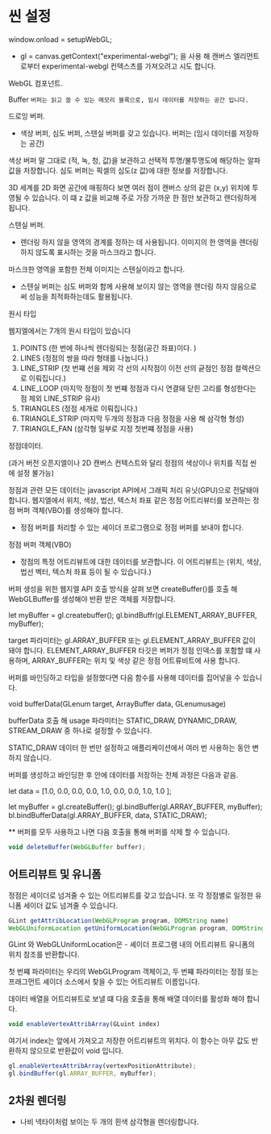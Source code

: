 # 씬 설정


window.onload = setupWebGL; 

- gl = canvas.getContext("experimental-webgl"); 을 사용 해 캔버스 엘리먼트로부터 experimental-webgl 컨텍스츠를 가져오려고 시도 합니다.






WebGL 컴포넌트.


Buffer `버퍼는 읽고 쓸 수 있는 메모리 블록으로, 임시 데이터를 저장하는 공간 입니다.`


드로잉 버퍼.

- 색상 버퍼, 심도 버퍼, 스텐실 버퍼를 갖고 있습니다.
    버퍼는 (임시 데이터를 저장하는 공간) 

색상 버퍼 말 그대로 (적, 녹, 청, 값)을 보관하고 선택적 투명/불투명도에 해당하는 알파 값을 저장합니다.
심도 버퍼는 픽셀의 심도(z 값)에 대한 정보를 저장합니다. 

3D 세계를 2D 화면 공간에 매핑하다 보면 여러 점이 캔버스 상의 같은 (x,y) 위치에 투영될 수 있습니다.
이 떄 z 값을 비교해 주로 가장 가까운 한 점만 보관하고 렌더링하게 됩니다.



스텐실 버퍼.

- 렌더링 하지 않을 영역의 경계를 정하는 데 사용됩니다.
이미지의 한 영역을 렌더링하지 않도록 표시하는 것을 마스크라고 합니다.

마스크한 영역을 포함한 전체 이미지는 스텐실이라고 합니다.

- 스텐실 버퍼는 심도 버퍼와 함께 사용해 보이지 않는 영역을 렌더링 하지 않음으로써 성능을 최적화하는데도 활용됩니다.









원시 타입 

웹지엘에서는 7개의 원시 타입이 있습니다

1. POINTS (한 번에 하나씩 렌더링되는 정점(공간 좌표)이다. ) 
2. LINES (정점의 쌍을 따라 형태를 나눕니다.)
3. LINE_STRIP (첫 번쨰 선을 제외 각 선의 시작점이 이전 선의 긑점인 정점 컬렉션으로 이뤄집니다.)
4. LINE_LOOP (마지막 정점이 첫 번쨰 정점과 다시 연결돼 닫힌 고리를 형성한다는 점 제외 LINE_STRIP 유사)  
5. TRIANGLES (정점 세개로 이뤄집니다.)
6. TRIANGLE_STRIP (마지막 두개의 정점과 다음 정점을 사용 해 삼각형 형성) 
7. TRIANGLE_FAN (삼각형 일부로 지정 첫번쨰 정점을 사용) 





정점데이터.

(과거 버전 오픈지엘이나 2D 캔버스 컨텍스트와 달리 정점의 색상이나 위치를 직접 씬에 설정 불가능) 

정점과 관련 모든 데이터는 javascript API에서 그래픽 처리 유닛(GPU)으로 전달돼야 합니다.
웹지엘에서 위치, 색상, 법선, 텍스처 좌표 같은 정점 어트리뷰터를 보관하는 정점 버퍼 객체(VBO)를 생성해야 합니다.

- 정점 버퍼를 처리할 수 있는 셰이더 프로그램으로 정점 버퍼를 보내야 합니다.






정점 버퍼 객체(VBO) 

- 정점의 특정 어트리뷰트에 대한 데이터를 보관합니다.
이 어트리뷰트는 (위치, 색상, 법선 벡터, 텍스처 좌표 등이 될 수 있습니다.) 


버퍼 생성을 위한 웹지엘 API 호출 방식을 살펴 보면 createBuffer()를 호출 해 WebGLBuffer를 생성해야 반환 받은 객체를 저장합니다.

let myBuffer = gl.createbuffer();
gl.bindBuffr(gl.ELEMENT_ARRAY_BUFFER, myBuffer); 


target 파라미터는 gl.ARRAY_BUFFER 또는 gl.ELEMENT_ARRAY_BUFFER 값이 돼야 합니다.
ELEMENT_ARRAY_BUFFER 타깃은 버퍼가 정점 인덱스를 포함할 떄 사용하며, ARRAY_BUFFER는 위치 및 색상 같은 정점 어트류비트에 사용 합니다.

버퍼를 바인딩하고 타입을 설정했다면 다음 함수를 사용해 데이터를 집어넣을 수 있습니다.

void bufferData(GLenum target, ArrayBuffer data, GLenumusage) 

bufferData 호출 해 usage 파라미터는 STATIC_DRAW, DYNAMIC_DRAW, STREAM_DRAW 중 하나로 설정할 수 있습니다.


STATIC_DRAW 데이터 한 번만 설정하고 애플리케이션에서 여러 번 사용하는 동안 변하지 않습니다.


버퍼를 생성하고 바인딩한 후 안에 데이터를 저장하는 전체 과정은 다음과 같음.

let data = [1.0, 0.0, 0.0, 
            0.0, 1.0, 0.0,
            0.0, 1.0, 1.0 ];

let myBuffer = gl.createBuffer();
gl.bindBuffer(gl.ARRAY_BUFFER, myBuffer); 
bl.bindBufferData(gl.ARRAY_BUFFER, data, STATIC_DRAW); 


** 버퍼를 모두 사용하고 나면 다음 호출을 통해 버퍼를 삭제 할 수 있습니다.

``` javascript
void deleteBuffer(WebGLBuffer buffer); 
```






<h2>어트리뷰트 및 유니폼</h2>


정점은 세이더로 넘겨줄 수 있는 어트리뷰트를 갖고 있습니다.
또 각 정점별로 일정한 유니폼 세이더 값도 넘겨줄 수 있습니다.

``` javascript
GLint getAttribLocation(WebGLProgram program, DOMString name)
WebGLUniformLocation getUniformLocation(WebGLProgram program, DOMString name) 
```

GLint 와 WebGLUniformLocation은 - 셰이더 프로그램 내의 어트리뷰트 유니폼의 위치 참조를 반환합니다.

첫 번쨰 파라미터는 우리의 WebGLProgram 객체이고, 두 번쨰 파라미터는 정점 또는 프래그먼트 셰이더 소스에서 찾을 수 있는 어트리뷰트 이름입니다.

데이터 배열을 어트리뷰트로 보낼 떄 다음 호출을 통해 배열 데이터를 활성화 해야 합니다.

``` javascript
void enableVertexAttribArray(GLuint index) 
```


여기서 index는 앞에서 가져오고 저장한 어트리뷰트의 위치다.
이 함수는 아무 값도 반환하지 않으므로 반환값이 void 입니다.

``` javascript
gl.enableVertexAttribArray(vertexPositionAttribute); 
gl.bindBuffer(gl.ARRAY_BUFFER, myBuffer); 
```







<h2>2차원 렌더링</h2>

- 나비 넥타이처럼 보이는 두 개의 흰색 삼각형을 렌더링합니다.


